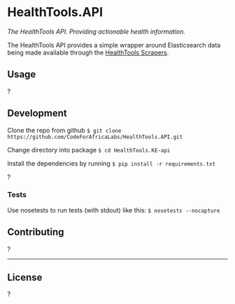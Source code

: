 # HealthTools.API

_The HealthTools API. Providing actionable health information._

The HealthTools API provides a simple wrapper around Elasticsearch data being made available through the [HealthTools Scrapers](https://github.com/CodeForAfrica-SCRAPERS/healthtools_ke).

## Usage

?


## Development

Clone the repo from github `$ git clone https://github.com/CodeForAfricaLabs/HealthTools.API.git`

Change directory into package `$ cd HealthTools.KE-api`

Install the dependencies by running `$ pip install -r requirements.txt`

?


### Tests

Use nosetests to run tests (with stdout) like this:
```$ nosetests --nocapture```


## Contributing

?

---

## License

?

